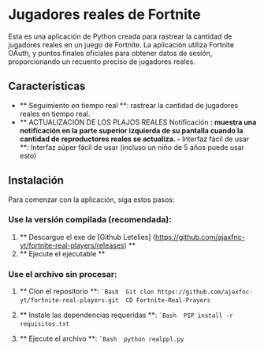# Jugadores reales de Fortnite

Esta es una aplicación de Python creada para rastrear la cantidad de jugadores reales en un juego de Fortnite. La aplicación utiliza Fortnite OAuth, y puntos finales oficiales para obtener datos de sesión, proporcionando un recuento preciso de jugadores reales.

## Características

- ** Seguimiento en tiempo real **: rastrear la cantidad de jugadores reales en tiempo real.
- ** ACTUALIZACIÓN DE LOS PLAJOS REALES Notificación **: muestra una notificación en la parte superior izquierda de su pantalla cuando la cantidad de reproductores reales se actualiza.
-** Interfaz fácil de usar **: Interfaz súper fácil de usar (incluso un niño de 5 años puede usar esto)

## Instalación

Para comenzar con la aplicación, siga estos pasos:


### Use la versión compilada (recomendada):
1. ** Descargue el exe de [Github Letelies] (https://github.com/ajaxfnc-yt/fortnite-real-players/releases) **
2. ** Ejecute el ejecutable **

### Use el archivo sin procesar:
1. ** Clon el repositorio **: 
`` `Bash 
Git clon https://github.com/ajaxfnc-yt/fortnite-real-players.git 
CD Fortnite-Real-Prayers 
`` `` ``

2. ** Instale las dependencias requeridas **: 
`` `Bash 
PIP install -r requisitos.txt 
`` `` ``
3. ** Ejecute el archivo **: 
`` `Bash 
python realppl.py 
`` `` ``